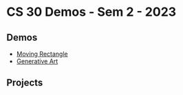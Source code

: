 # CS 30 Demos - Sem 2 - 2023

## Demos
- [Moving Rectangle](02-moving-rectangle)
- [Generative Art](03-generative-art)

## Projects
